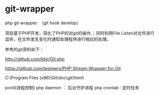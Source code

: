 git-wrapper
===========

php git wrapper: （git hook develop）

项目基于PHP开发，简化了PHP的对git的操作,；同时利用File Listen对文件进行监听，在文件发生变化时通知处理程序进行相应的处理。

参考的git资料如下：

http://github.com/kbjr/Git.php

https://github.com/teqneers/PHP-Stream-Wrapper-for-Git

C:\Program Files (x86)\Git\doc\git\html\

pcntl(进程控制)
php daemon ： 后台守护进程
php crontab : 定时任务